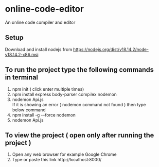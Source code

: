 # online-code-editor
An online code compiler and editor

## Setup
Download and install nodejs from https://nodejs.org/dist/v18.14.2/node-v18.14.2-x86.msi

## To run the project type the following commands in terminal
1. npm init ( click enter multiple times)
2. npm install express body-parser compilex nodemon
3. nodemon Api.js          
   If it is showing an error ( nodemon command not found ) then type below command
1. npm install -g --force nodemon
2. nodemon Api.js 

## To view the project ( open only after running the project )
1. Open any web browser for example Google Chrome
2. Type or paste this link http://localhost:8000/
